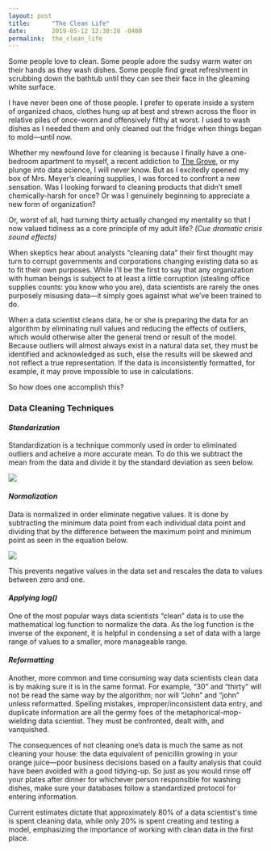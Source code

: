 ```yaml
---
layout: post
title:      "The Clean Life"
date:       2019-05-12 12:30:28 -0400
permalink:  the_clean_life
---
```



Some people love to clean. Some people adore the sudsy warm water on their hands as they wash dishes. Some people find great refreshment in scrubbing down the bathtub until they can see their face in the gleaming white surface. 

I have never been one of those people. I prefer to operate inside a system of organized chaos, clothes hung up at best and strewn across the floor in relative piles of once-worn and offensively filthy at worst. I used to wash dishes as I needed them and only cleaned out the fridge when things began to mold—until now.

Whether my newfound love for cleaning is because I finally have a one-bedroom apartment to myself, a recent addiction to [The Grove](https://www.grove.co/referrer/48888912/), or my plunge into data science, I will never know. But as I excitedly opened my box of Mrs. Meyer’s cleaning supplies, I was forced to confront a new sensation. Was I looking forward to cleaning products that didn’t smell chemically-harsh for once? Or was I genuinely beginning to appreciate a new form of organization?

Or, worst of all, had turning thirty actually changed my mentality so that I now valued tidiness as a core principle of my adult life? *(Cue dramatic crisis sound effects)*

When skeptics hear about analysts “cleaning data” their first thought may turn to corrupt governments and corporations changing existing data so as to fit their own purposes. While I’ll be the first to say that any organization with human beings is subject to at least a little corruption (stealing office supplies counts: you know who you are), data scientists are rarely the ones purposely misusing data—it simply goes against what we’ve been trained to do. 

When a data scientist cleans data, he or she is preparing the data for an algorithm by eliminating null values and reducing the effects of outliers, which would otherwise alter the general trend or result of the model. Because outliers will almost always exist in a natural data set, they must be identified and acknowledged as such, else the results will be skewed and not reflect a true representation.  If the data is inconsistently formatted, for example, it may prove impossible to use in calculations.

So how does one accomplish this?

### **Data Cleaning Techniques**

#### *Standarization*
Standardization is a technique commonly used in order to eliminated outliers and acheive a more accurate mean. To do this we subtract the mean from the data and divide it by the standard deviation as seen below.

![](https://www.dropbox.com/s/l51qk1wiq3bszsh/Xstand.jpg?dl=0)

#### *Normalization*
Data is normalized in order eliminate negative values. It is done by subtracting the minimum data point from each individual data point and dividing that by the difference between the maximum point and minimum point as seen in the equation below.

![](https://www.dropbox.com/s/u84fhrrei5q6fqr/Xnorm.tex.jpg?dl=0)

This prevents negative values in the data set and rescales the data to values between zero and one.

#### *Applying log()*
One of the most popular ways data scientists “clean” data is to use the mathematical log function to normalize the data. As the log function is the inverse of the exponent, it is helpful in condensing a set of data with a large range of values to a smaller, more manageable range.

#### *Reformatting*
Another, more common and time consuming way data scientists clean data is by making sure it is in the same format. For example, “30” and “thirty” will not be read the same way by the algorithm; nor will “John” and “john” unless reformatted. Spelling mistakes, improper/inconsistent data entry, and duplicate information are all the germy foes of the metaphorical-mop-wielding data scientist. They must be confronted, dealt with, and vanquished. 


The consequences of not cleaning one’s data is much the same as not cleaning your house: the data equivalent of penicillin growing in your orange juice—poor business decisions based on a faulty analysis that could have been avoided with a good tidying-up. So just as you would rinse off your plates after dinner for whichever person responsible for washing dishes, make sure your databases follow a standardized protocol for entering information. 

Current estimates dictate that approximately 80% of a data scientist's time is spent cleaning data, while only 20% is spent creating and testing a model, emphasizing the importance of working with clean data in the first place.
